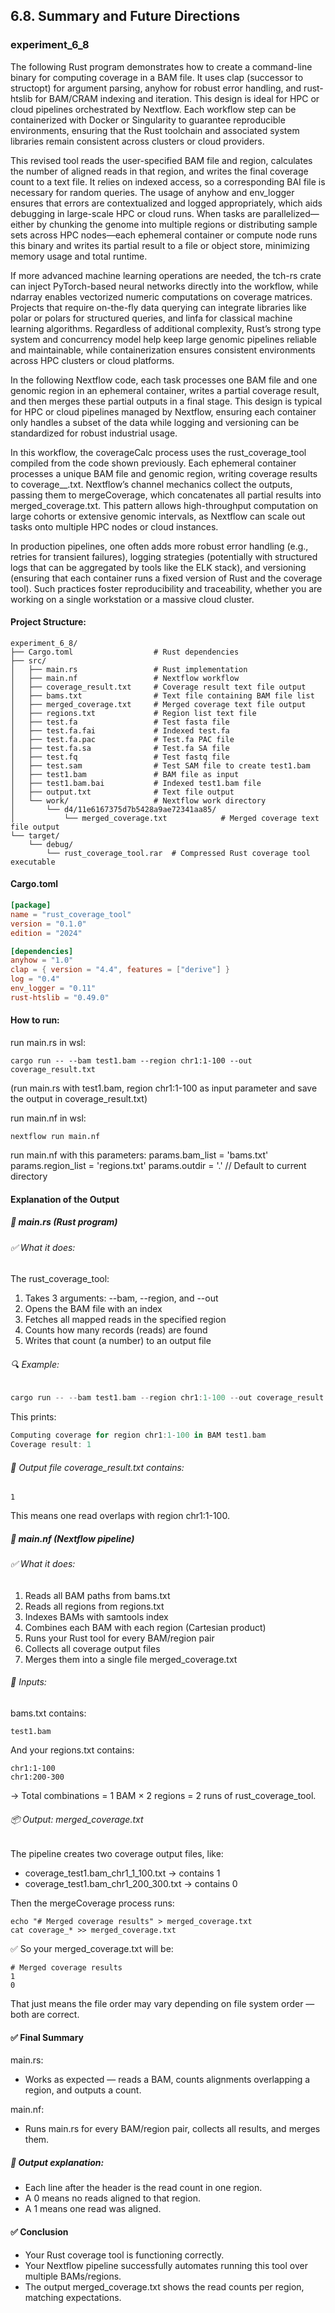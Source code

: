 ## 6.8. Summary and Future Directions

### experiment_6_8

The following Rust program demonstrates how to create a command-line binary for computing coverage in a BAM file. It uses clap (successor to structopt) for argument parsing, anyhow for robust error handling, and rust-htslib for BAM/CRAM indexing and iteration. This design is ideal for HPC or cloud pipelines orchestrated by Nextflow. Each workflow step can be containerized with Docker or Singularity to guarantee reproducible environments, ensuring that the Rust toolchain and associated system libraries remain consistent across clusters or cloud providers.

This revised tool reads the user-specified BAM file and region, calculates the number of aligned reads in that region, and writes the final coverage count to a text file. It relies on indexed access, so a corresponding BAI file is necessary for random queries. The usage of anyhow and env_logger ensures that errors are contextualized and logged appropriately, which aids debugging in large-scale HPC or cloud runs. When tasks are parallelized—either by chunking the genome into multiple regions or distributing sample sets across HPC nodes—each ephemeral container or compute node runs this binary and writes its partial result to a file or object store, minimizing memory usage and total runtime.

If more advanced machine learning operations are needed, the tch-rs crate can inject PyTorch-based neural networks directly into the workflow, while ndarray enables vectorized numeric computations on coverage matrices. Projects that require on-the-fly data querying can integrate libraries like polar or polars for structured queries, and linfa for classical machine learning algorithms. Regardless of additional complexity, Rust’s strong type system and concurrency model help keep large genomic pipelines reliable and maintainable, while containerization ensures consistent environments across HPC clusters or cloud platforms.

In the following Nextflow code, each task processes one BAM file and one genomic region in an ephemeral container, writes a partial coverage result, and then merges these partial outputs in a final stage. This design is typical for HPC or cloud pipelines managed by Nextflow, ensuring each container only handles a subset of the data while logging and versioning can be standardized for robust industrial usage.

In this workflow, the coverageCalc process uses the rust_coverage_tool compiled from the code shown previously. Each ephemeral container processes a unique BAM file and genomic region, writing coverage results to coverage_<BAM>_<REGION>.txt. Nextflow’s channel mechanics collect the outputs, passing them to mergeCoverage, which concatenates all partial results into merged_coverage.txt. This pattern allows high-throughput computation on large cohorts or extensive genomic intervals, as Nextflow can scale out tasks onto multiple HPC nodes or cloud instances.

In production pipelines, one often adds more robust error handling (e.g., retries for transient failures), logging strategies (potentially with structured logs that can be aggregated by tools like the ELK stack), and versioning (ensuring that each container runs a fixed version of Rust and the coverage tool). Such practices foster reproducibility and traceability, whether you are working on a single workstation or a massive cloud cluster.

#### Project Structure:

```plaintext
experiment_6_8/
├── Cargo.toml                  # Rust dependencies
├── src/
│   ├── main.rs                 # Rust implementation
│   ├── main.nf                 # Nextflow workflow
│   ├── coverage_result.txt     # Coverage result text file output
│   ├── bams.txt                # Text file containing BAM file list
│   ├── merged_coverage.txt     # Merged coverage text file output
│   ├── regions.txt             # Region list text file
│   ├── test.fa                 # Test fasta file
│   ├── test.fa.fai             # Indexed test.fa
│   ├── test.fa.pac             # Test.fa PAC file
│   ├── test.fa.sa              # Test.fa SA file
│   ├── test.fq                 # Test fastq file
│   ├── test.sam                # Test SAM file to create test1.bam
│   ├── test1.bam               # BAM file as input
│   ├── test1.bam.bai           # Indexed test1.bam file
│   ├── output.txt              # Text file output
│   └── work/                   # Nextflow work directory
│       └── d4/11e6167375d7b5428a9ae72341aa85/
│           └── merged_coverage.txt            # Merged coverage text file output
└── target/
    └── debug/
        └── rust_coverage_tool.rar  # Compressed Rust coverage tool executable
```

#### Cargo.toml

```toml
[package]
name = "rust_coverage_tool"
version = "0.1.0"
edition = "2024"

[dependencies]
anyhow = "1.0"
clap = { version = "4.4", features = ["derive"] }
log = "0.4"
env_logger = "0.11"
rust-htslib = "0.49.0"
```

#### How to run:

run main.rs in wsl:

```wsl
cargo run -- --bam test1.bam --region chr1:1-100 --out coverage_result.txt
```

(run main.rs with test1.bam, region chr1:1-100 as input parameter and save the output in coverage_result.txt)

run main.nf in wsl:

```wsl
nextflow run main.nf
```

run main.nf with this parameters:
params.bam_list     = 'bams.txt'
params.region_list  = 'regions.txt'
params.outdir       = '.' // Default to current directory


#### Explanation of the Output
##### 🦀 main.rs (Rust program)
###### ✅ What it does:
The rust_coverage_tool:

1. Takes 3 arguments: --bam, --region, and --out
2. Opens the BAM file with an index
3. Fetches all mapped reads in the specified region
4. Counts how many records (reads) are found
5. Writes that count (a number) to an output file

###### 🔍 Example:
```rust
cargo run -- --bam test1.bam --region chr1:1-100 --out coverage_result.txt
```

This prints:

```rust
Computing coverage for region chr1:1-100 in BAM test1.bam
Coverage result: 1
```

###### 📝 Output file coverage_result.txt contains:
```text
1
```

This means one read overlaps with region chr1:1-100.

##### 🚀 main.nf (Nextflow pipeline)
###### ✅ What it does:
1. Reads all BAM paths from bams.txt
2. Reads all regions from regions.txt
3. Indexes BAMs with samtools index
4. Combines each BAM with each region (Cartesian product)
5. Runs your Rust tool for every BAM/region pair
6. Collects all coverage output files
7. Merges them into a single file merged_coverage.txt

###### 📁 Inputs:
bams.txt contains:

```text
test1.bam
```

And your regions.txt contains:

```text
chr1:1-100
chr1:200-300
```

→ Total combinations = 1 BAM × 2 regions = 2 runs of rust_coverage_tool.

###### 📦 Output: merged_coverage.txt
The pipeline creates two coverage output files, like:

* coverage_test1.bam_chr1_1_100.txt → contains 1
* coverage_test1.bam_chr1_200_300.txt → contains 0

Then the mergeCoverage process runs:

```wsl
echo "# Merged coverage results" > merged_coverage.txt
cat coverage_* >> merged_coverage.txt
```

✅ So your merged_coverage.txt will be:

```text
# Merged coverage results
1
0
```

That just means the file order may vary depending on file system order — both are correct.

#### ✅ Final Summary

main.rs:
* Works as expected — reads a BAM, counts alignments overlapping a region, and outputs a count.

main.nf:
* Runs main.rs for every BAM/region pair, collects all results, and merges them.

##### 🎯 Output explanation:
* Each line after the header is the read count in one region.
* A 0 means no reads aligned to that region.
* A 1 means one read was aligned.

#### ✅ Conclusion
* Your Rust coverage tool is functioning correctly.
* Your Nextflow pipeline successfully automates running this tool over multiple BAMs/regions.
* The output merged_coverage.txt shows the read counts per region, matching expectations.
